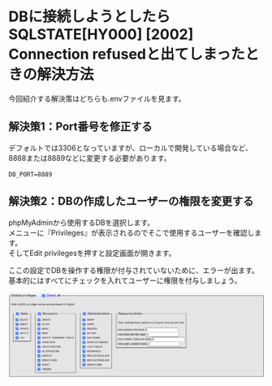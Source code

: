 # DBに接続しようとしたらSQLSTATE[HY000] [2002] Connection refusedと出てしまったときの解決方法  

今回紹介する解決策はどちらも.envファイルを見ます。

## 解決策1：Port番号を修正する  
デフォルトでは3306となっていますが、ローカルで開発している場合など、  
8888または8889などに変更する必要があります。  

```
DB_PORT=8889
```

## 解決策2：DBの作成したユーザーの権限を変更する  

phpMyAdminから使用するDBを選択します。  
メニューに『Privileges』が表示されるのでそこで使用するユーザーを確認します。  
そしてEdit privilegesを押すと設定画面が開きます。  

ここの設定でDBを操作する権限が付与されていないために、エラーが出ます。  
基本的にはすべてにチェックを入れてユーザーに権限を付与しましょう。  

![privilegesの設定を変更する](docs/img/img-article/privileges_setting.png)   
